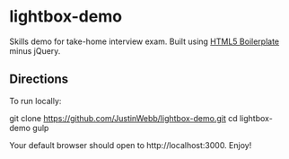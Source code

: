 # lightbox-demo
Skills demo for take-home interview exam.  Built using [HTML5 Boilerplate](https://html5boilerplate.com/) minus jQuery.

## Directions
To run locally:

git clone https://github.com/JustinWebb/lightbox-demo.git
cd lightbox-demo
gulp

Your default browser should open to http://localhost:3000.
Enjoy!
